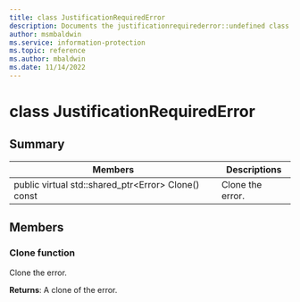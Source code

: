 ```yaml
---
title: class JustificationRequiredError 
description: Documents the justificationrequirederror::undefined class of the Microsoft Information Protection (MIP) SDK.
author: msmbaldwin
ms.service: information-protection
ms.topic: reference
ms.author: mbaldwin
ms.date: 11/14/2022
---
```


# class JustificationRequiredError 
  
## Summary
 Members                        | Descriptions                                
--------------------------------|---------------------------------------------
public virtual std::shared_ptr&lt;Error&gt; Clone() const  |  Clone the error.
  
## Members
  
### Clone function
Clone the error.

  
**Returns**: A clone of the error.